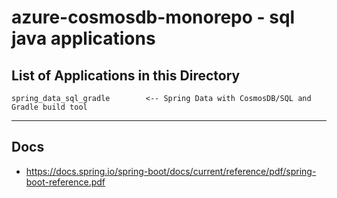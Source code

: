 # azure-cosmosdb-monorepo - sql java applications

## List of Applications in this Directory

```
spring_data_sql_gradle        <-- Spring Data with CosmosDB/SQL and Gradle build tool
```

---

## Docs

- https://docs.spring.io/spring-boot/docs/current/reference/pdf/spring-boot-reference.pdf

